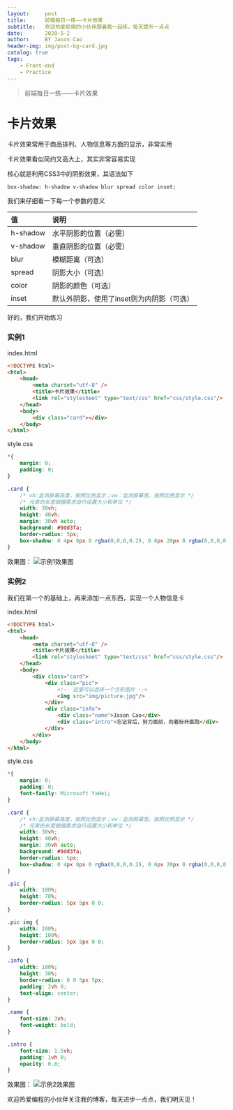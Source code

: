 ```yaml
---
layout:     post
title:      前端每日一练——卡片效果
subtitle:   欢迎热爱前端的小伙伴跟着我一起练，每天提升一点点
date:       2020-5-2
author:     BY Jason Cao
header-img: img/post-bg-card.jpg
catalog: true
tags:
    - Front-end
    - Practice
---
```


> 前端每日一练——卡片效果

# 卡片效果

卡片效果常用于商品排列、人物信息等方面的显示，非常实用

卡片效果看似简约又高大上，其实非常容易实现

核心就是利用CSS3中的阴影效果，其语法如下

```
box-shadow: h-shadow v-shadow blur spread color inset;
```

我们来仔细看一下每一个参数的意义

| 值  | 说明  |
| :------------ | :------------ |
| h-shadow  | 水平阴影的位置（必需）  |
| v-shadow  | 垂直阴影的位置（必需）  |
| blur  | 模糊距离（可选）  |
| spread  | 阴影大小（可选）  |
| color  | 阴影的颜色（可选）  |
| inset  | 默认外阴影，使用了inset则为内阴影（可选）  |

好的，我们开始练习

### 实例1
index.html
```html
<!DOCTYPE html>
<html>
	<head>
		<meta charset="utf-8" />
		<title>卡片效果</title>
		<link rel="stylesheet" type="text/css" href="css/style.css"/>
	</head>
	<body>
		<div class="card"></div>
	</body>
</html>
```

style.css
```css
*{
	margin: 0;
	padding: 0;
}

.card {
	/* vh:监测屏幕高度，按照比例显示；vw：监测屏幕宽，按照比例显示 */
	/* 元素的长宽根据需求自行设置大小和单位 */
	width: 30vh;
	height: 40vh;
	margin: 30vh auto;
	background: #9dd3fa;
	border-radius: 5px;
	box-shadow: 0 4px 8px 0 rgba(0,0,0,0.2), 0 6px 20px 0 rgba(0,0,0,0.19); 
}
```

效果图：
![示例1效果图](http://m.qpic.cn/psc?/V10DFE6N3uScTK/eUV4L3fpc9jygk8SN5vzkOxdTiyyU10prwxpL8cZwLk8u2Eub6YN59Ms7e*vBqHEpHvgOZkF*l72lRaWMV66ow!!/b&bo=ugNJAgAAAAADB9A!&rf=viewer_4)

### 实例2
我们在第一个的基础上，再来添加一点东西，实现一个人物信息卡

index.html
```html
<!DOCTYPE html>
<html>
	<head>
		<meta charset="utf-8" />
		<title>卡片效果</title>
		<link rel="stylesheet" type="text/css" href="css/style.css"/>
	</head>
	<body>
		<div class="card">
			<div class="pic">
				<!-- 这里可以选择一个方形图片 -->
				<img src="img/picture.jpg"/>
			</div>
			<div class="info">
				<div class="name">Jason Cao</div>
				<div class="intro">忘记背后，努力面前，向着标杆直跑</div>
			</div>
		</div>
	</body>
</html>
```

style.css
```css
*{
	margin: 0;
	padding: 0;
	font-family: Microsoft YaHei;
}

.card {
	/* vh:监测屏幕高度，按照比例显示；vw：监测屏幕宽，按照比例显示 */
	/* 元素的长宽根据需求自行设置大小和单位 */
	width: 30vh;
	height: 40vh;
	margin: 30vh auto;
	background: #9dd3fa;
	border-radius: 5px;
	box-shadow: 0 4px 8px 0 rgba(0,0,0,0.2), 0 6px 20px 0 rgba(0,0,0,0.19); 
}

.pic {
	width: 100%;
	height: 70%;
	border-radius: 5px 5px 0 0;
}

.pic img {
	width: 100%;
	height: 100%;
	border-radius: 5px 5px 0 0;
}

.info {
	width: 100%;
	height: 30%;
	border-radius: 0 0 5px 5px;
	padding: 2vh 0;
	text-align: center;
}

.name {
	font-size: 3vh;
	font-weight: bold;
}

.intro {
	font-size: 1.5vh;
	padding: 1vh 0;
	opacity: 0.8;
}
```

效果图：
![示例2效果图](http://m.qpic.cn/psc?/V10DFE6N3uScTK/eUV4L3fpc9jygk8SN5vzkE502iVrbzePtF5VqXjDGznGBEomm2YN7PdeXiepfgD5ERh.zSRN.YdiCitvGvlvwg!!/b&bo=UAP0AQAAAAADB4Q!&rf=viewer_4)

欢迎热爱编程的小伙伴关注我的博客，每天进步一点点，我们明天见！
